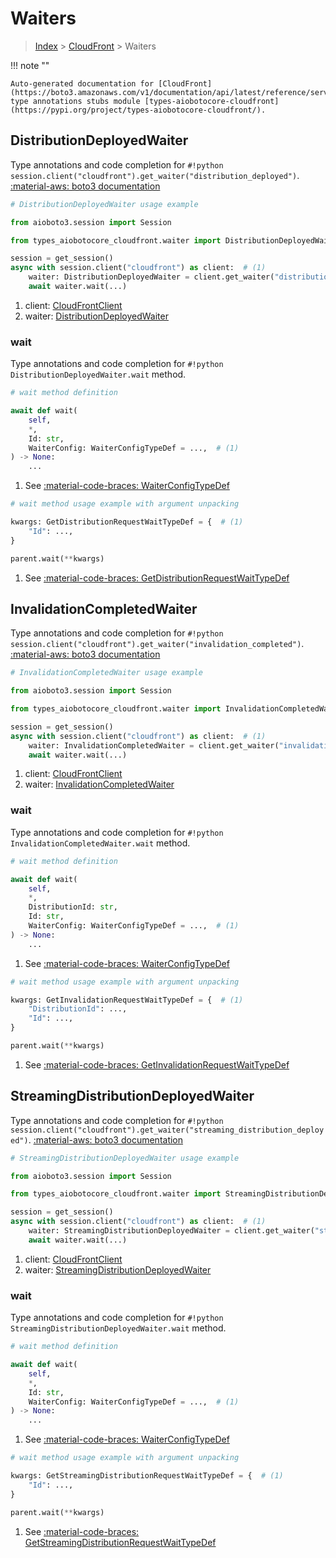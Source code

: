 # Waiters

> [Index](../README.md) > [CloudFront](./README.md) > Waiters

!!! note ""

    Auto-generated documentation for [CloudFront](https://boto3.amazonaws.com/v1/documentation/api/latest/reference/services/cloudfront.html#cloudfront)
    type annotations stubs module [types-aiobotocore-cloudfront](https://pypi.org/project/types-aiobotocore-cloudfront/).

## DistributionDeployedWaiter

Type annotations and code completion for `#!python session.client("cloudfront").get_waiter("distribution_deployed")`.
[:material-aws: boto3 documentation](https://boto3.amazonaws.com/v1/documentation/api/latest/reference/services/cloudfront/waiter/DistributionDeployed.html#CloudFront.Waiter.DistributionDeployed)

```python
# DistributionDeployedWaiter usage example

from aioboto3.session import Session

from types_aiobotocore_cloudfront.waiter import DistributionDeployedWaiter

session = get_session()
async with session.client("cloudfront") as client:  # (1)
    waiter: DistributionDeployedWaiter = client.get_waiter("distribution_deployed")  # (2)
    await waiter.wait(...)
```

1. client: [CloudFrontClient](./client.md)
2. waiter: [DistributionDeployedWaiter](./waiters.md#distributiondeployedwaiter)


### wait

Type annotations and code completion for `#!python DistributionDeployedWaiter.wait` method.

```python
# wait method definition

await def wait(
    self,
    *,
    Id: str,
    WaiterConfig: WaiterConfigTypeDef = ...,  # (1)
) -> None:
    ...
```

1. See [:material-code-braces: WaiterConfigTypeDef](./type_defs.md#waiterconfigtypedef)


```python
# wait method usage example with argument unpacking

kwargs: GetDistributionRequestWaitTypeDef = {  # (1)
    "Id": ...,
}

parent.wait(**kwargs)
```

1. See [:material-code-braces: GetDistributionRequestWaitTypeDef](./type_defs.md#getdistributionrequestwaittypedef)
## InvalidationCompletedWaiter

Type annotations and code completion for `#!python session.client("cloudfront").get_waiter("invalidation_completed")`.
[:material-aws: boto3 documentation](https://boto3.amazonaws.com/v1/documentation/api/latest/reference/services/cloudfront/waiter/InvalidationCompleted.html#CloudFront.Waiter.InvalidationCompleted)

```python
# InvalidationCompletedWaiter usage example

from aioboto3.session import Session

from types_aiobotocore_cloudfront.waiter import InvalidationCompletedWaiter

session = get_session()
async with session.client("cloudfront") as client:  # (1)
    waiter: InvalidationCompletedWaiter = client.get_waiter("invalidation_completed")  # (2)
    await waiter.wait(...)
```

1. client: [CloudFrontClient](./client.md)
2. waiter: [InvalidationCompletedWaiter](./waiters.md#invalidationcompletedwaiter)


### wait

Type annotations and code completion for `#!python InvalidationCompletedWaiter.wait` method.

```python
# wait method definition

await def wait(
    self,
    *,
    DistributionId: str,
    Id: str,
    WaiterConfig: WaiterConfigTypeDef = ...,  # (1)
) -> None:
    ...
```

1. See [:material-code-braces: WaiterConfigTypeDef](./type_defs.md#waiterconfigtypedef)


```python
# wait method usage example with argument unpacking

kwargs: GetInvalidationRequestWaitTypeDef = {  # (1)
    "DistributionId": ...,
    "Id": ...,
}

parent.wait(**kwargs)
```

1. See [:material-code-braces: GetInvalidationRequestWaitTypeDef](./type_defs.md#getinvalidationrequestwaittypedef)
## StreamingDistributionDeployedWaiter

Type annotations and code completion for `#!python session.client("cloudfront").get_waiter("streaming_distribution_deployed")`.
[:material-aws: boto3 documentation](https://boto3.amazonaws.com/v1/documentation/api/latest/reference/services/cloudfront/waiter/StreamingDistributionDeployed.html#CloudFront.Waiter.StreamingDistributionDeployed)

```python
# StreamingDistributionDeployedWaiter usage example

from aioboto3.session import Session

from types_aiobotocore_cloudfront.waiter import StreamingDistributionDeployedWaiter

session = get_session()
async with session.client("cloudfront") as client:  # (1)
    waiter: StreamingDistributionDeployedWaiter = client.get_waiter("streaming_distribution_deployed")  # (2)
    await waiter.wait(...)
```

1. client: [CloudFrontClient](./client.md)
2. waiter: [StreamingDistributionDeployedWaiter](./waiters.md#streamingdistributiondeployedwaiter)


### wait

Type annotations and code completion for `#!python StreamingDistributionDeployedWaiter.wait` method.

```python
# wait method definition

await def wait(
    self,
    *,
    Id: str,
    WaiterConfig: WaiterConfigTypeDef = ...,  # (1)
) -> None:
    ...
```

1. See [:material-code-braces: WaiterConfigTypeDef](./type_defs.md#waiterconfigtypedef)


```python
# wait method usage example with argument unpacking

kwargs: GetStreamingDistributionRequestWaitTypeDef = {  # (1)
    "Id": ...,
}

parent.wait(**kwargs)
```

1. See [:material-code-braces: GetStreamingDistributionRequestWaitTypeDef](./type_defs.md#getstreamingdistributionrequestwaittypedef)
